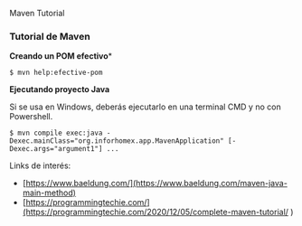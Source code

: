 Maven Tutorial



### Tutorial de Maven

**Creando un POM efectivo***
```
$ mvn help:efective-pom

```

**Ejecutando proyecto Java**

Si se usa en Windows, deberás ejecutarlo en una terminal CMD y no con Powershell.

```
$ mvn compile exec:java -Dexec.mainClass="org.inforhomex.app.MavenApplication" [-Dexec.args="argument1"] ...
```


Links de interés:

* [https://www.baeldung.com/](https://www.baeldung.com/maven-java-main-method)
* [https://programmingtechie.com/](https://programmingtechie.com/2020/12/05/complete-maven-tutorial/
)